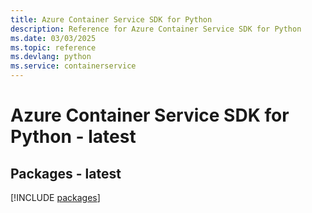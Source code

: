 ```yaml
---
title: Azure Container Service SDK for Python
description: Reference for Azure Container Service SDK for Python
ms.date: 03/03/2025
ms.topic: reference
ms.devlang: python
ms.service: containerservice
---
```

# Azure Container Service SDK for Python - latest
## Packages - latest
[!INCLUDE [packages](container-service-index.md)]